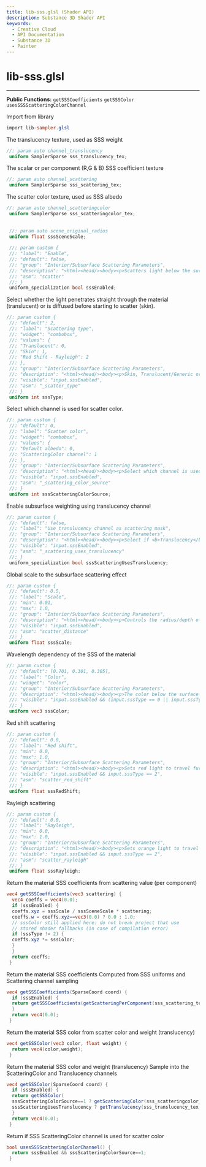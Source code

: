 ```yaml
---
title: lib-sss.glsl (Shader API)
description: Substance 3D Shader API
keywords:
  - Creative Cloud
  - API Documentation
  - Substance 3D
  - Painter
---
```














[ ](#section-0)












[ ](#section-1)

lib-sss.glsl
============

---




**Public Functions:**
`getSSSCoefficients`
`getSSSColor`
`usesSSSScatteringColorChannel`


Import from library





```glsl
import lib-sampler.glsl
```







[ ](#section-2)

The translucency texture, used as SSS weight





```glsl
//: param auto channel_translucency
 uniform SamplerSparse sss_translucency_tex;
```







[ ](#section-3)

The scalar or per component (R,G & B) SSS coefficient texture





```glsl
//: param auto channel_scattering
 uniform SamplerSparse sss_scattering_tex;
```







[ ](#section-4)

The scatter color texture, used as SSS albedo





```glsl
//: param auto channel_scatteringcolor
 uniform SamplerSparse sss_scatteringcolor_tex;
 
 
 //: param auto scene_original_radius
 uniform float sssSceneScale;
 
 //: param custom {
 //: "label": "Enable",
 //: "default": false,
 //: "group": "Interior/Subsurface Scattering Parameters",
 //: "description": "<html><head/><body><p>Scatters light below the surface, rather than passing straight through.<br/><b>Please note</b>: <b>Activate Subsurface Scattering</b> needs to be enabled in <b>Display Settings</b> and the following channel needs to be present for the subsurface scattering parameters to have an effect: <b>Scattering</b></p></body></html>",
 //: "asm": "scatter"
 //: }
 uniform_specialization bool sssEnabled;
```







[ ](#section-5)

Select whether the light penetrates straight through the material (translucent)
 or is diffused before starting to scatter (skin).





```glsl
//: param custom {
 //: "default": 2,
 //: "label": "Scattering type",
 //: "widget": "combobox",
 //: "values": {
 //: "Translucent": 0,
 //: "Skin": 1,
 //: "Red Shift - Rayleigh": 2
 //: },
 //: "group": "Interior/Subsurface Scattering Parameters",
 //: "description": "<html><head/><body><p>Skin, Translucent/Generic or Red Shift & Rayleigh controls.<br/><b>Please note</b>: <b>Activate Subsurface Scattering</b> needs to be enabled in <b>Display Settings</b> and the following channel needs to be present for the subsurface scattering parameters to have an effect: <b>Scattering</b></p></body></html>",
 //: "visible": "input.sssEnabled",
 //: "asm": "_scatter_type"
 //: }
 uniform int sssType;
```







[ ](#section-6)

Select which channel is used for scatter color.





```glsl
//: param custom {
 //: "default": 0,
 //: "label": "Scatter color",
 //: "widget": "combobox",
 //: "values": {
 //: "Default albedo": 0,
 //: "ScatteringColor channel": 1
 //: },
 //: "group": "Interior/Subsurface Scattering Parameters",
 //: "description": "<html><head/><body><p>Select which channel is used to define scatter color.<br/><b>Please note</b>: <b>Activate Subsurface Scattering</b> needs to be enabled in <b>Display Settings</b> and the following channel needs to be present for the subsurface scattering parameters to have an effect: <b>Scattering</b></p></body></html>",
 //: "visible": "input.sssEnabled",
 //: "asm": "_scattering_color_source"
 //: }
 uniform int sssScatteringColorSource;
```







[ ](#section-7)

Enable subsurface weighting using translucency channel





```glsl
//: param custom {
 //: "default": false,
 //: "label": "Use translucency channel as scattering mask",
 //: "group": "Interior/Subsurface Scattering Parameters",
 //: "description": "<html><head/><body><p>Select if <b>Translucency</b> channel is used to interpolate between the scattered diffuse and the original diffuse.<br/><b>Please note</b>: <b>Activate Subsurface Scattering</b> needs to be enabled in <b>Display Settings</b> and the following channel needs to be present for the subsurface scattering parameters to have an effect: <b>Scattering</b></p></body></html>",
 //: "visible": "input.sssEnabled",
 //: "asm": "_scattering_uses_translucency"
 //: }
 uniform_specialization bool sssScatteringUsesTranslucency;
```







[ ](#section-8)

Global scale to the subsurface scattering effect





```glsl
//: param custom {
 //: "default": 0.5,
 //: "label": "Scale",
 //: "min": 0.01,
 //: "max": 1.0,
 //: "group": "Interior/Subsurface Scattering Parameters",
 //: "description": "<html><head/><body><p>Controls the radius/depth of the light absorption in the material.<br/><b>Please note</b>: <b>Activate Subsurface Scattering</b> needs to be enabled in <b>Display Settings</b> and the following channel needs to be present for the subsurface scattering parameters to have an effect: <b>Scattering</b></p></body></html>",
 //: "visible": "input.sssEnabled",
 //: "asm": "scatter_distance"
 //: }
 uniform float sssScale;
```







[ ](#section-9)

Wavelength dependency of the SSS of the material





```glsl
//: param custom {
 //: "default": [0.701, 0.301, 0.305],
 //: "label": "Color",
 //: "widget": "color",
 //: "group": "Interior/Subsurface Scattering Parameters",
 //: "description": "<html><head/><body><p>The color below the surface that scattered light will become.<br/><b>Please note</b>: <b>Activate Subsurface Scattering</b> needs to be enabled in <b>Display Settings</b> and the following channel needs to be present for the subsurface scattering parameters to have an effect: <b>Scattering</b></p></body></html>",
 //: "visible": "input.sssEnabled && (input.sssType == 0 || input.sssType == 1)"
 //: }
 uniform vec3 sssColor;
```







[ ](#section-10)

Red shift scattering





```glsl
//: param custom {
 //: "default": 0.0,
 //: "label": "Red shift",
 //: "min": 0.0,
 //: "max": 1.0,
 //: "group": "Interior/Subsurface Scattering Parameters",
 //: "description": "<html><head/><body><p>Sets red light to travel further than other light colors. Useful for skin.<br/><b>Please note</b>: <b>Activate Subsurface Scattering</b> needs to be enabled in <b>Display Settings</b> and the following channel needs to be present for the subsurface scattering parameters to have an effect: <b>Scattering</b></p></body></html>",
 //: "visible": "input.sssEnabled && input.sssType == 2",
 //: "asm": "scatter_red_shift"
 //: }
 uniform float sssRedShift;
```







[ ](#section-11)

Rayleigh scattering





```glsl
//: param custom {
 //: "default": 0.0,
 //: "label": "Rayleigh",
 //: "min": 0.0,
 //: "max": 1.0,
 //: "group": "Interior/Subsurface Scattering Parameters",
 //: "description": "<html><head/><body><p>Sets orange light to travel further beneath the surface and blue light to travel less.<br/><b>Please note</b>: <b>Activate Subsurface Scattering</b> needs to be enabled in <b>Display Settings</b> and the following channel needs to be present for the subsurface scattering parameters to have an effect: <b>Scattering</b></p></body></html>",
 //: "visible": "input.sssEnabled && input.sssType == 2",
 //: "asm": "scatter_rayleigh"
 //: }
 uniform float sssRayleigh;
```







[ ](#section-12)

Return the material SSS coefficients from scattering value (per component)





```glsl
vec4 getSSSCoefficients(vec3 scattering) {
  vec4 coeffs = vec4(0.0);
  if (sssEnabled) {
  coeffs.xyz = sssScale / sssSceneScale * scattering;
  coeffs.w = coeffs.xyz==vec3(0.0) ? 0.0 : 1.0;
  // sssColor still applied here: do not break project that use
  // stored shader fallbacks (in case of compilation error)
  if (sssType != 2) {
  coeffs.xyz *= sssColor;
  }
  }
  return coeffs;
 }
```







[ ](#section-13)

Return the material SSS coefficients
 Computed from SSS uniforms and Scattering channel sampling





```glsl
vec4 getSSSCoefficients(SparseCoord coord) {
  if (sssEnabled) {
  return getSSSCoefficients(getScatteringPerComponent(sss_scattering_tex, coord));
  }
  return vec4(0.0);
 }
```







[ ](#section-14)

Return the material SSS color from scatter color and weight (translucency)





```glsl
vec4 getSSSColor(vec3 color, float weight) {
  return vec4(color,weight);
 }
```







[ ](#section-15)

Return the material SSS color and weight (translucency)
 Sample into the ScatteringColor and Translucency channels





```glsl
vec4 getSSSColor(SparseCoord coord) {
  if (sssEnabled) {
  return getSSSColor(
  sssScatteringColorSource==1 ? getScatteringColor(sss_scatteringcolor_tex, coord) : vec3(1.0),
  sssScatteringUsesTranslucency ? getTranslucency(sss_translucency_tex, coord) : 1.0);
  }
  return vec4(0.0);
 }
```







[ ](#section-16)

Return if SSS ScatteringColor channel is used for scatter color





```glsl
bool usesSSSScatteringColorChannel() {
  return sssEnabled && sssScatteringColorSource==1;
 }
 
 
```






